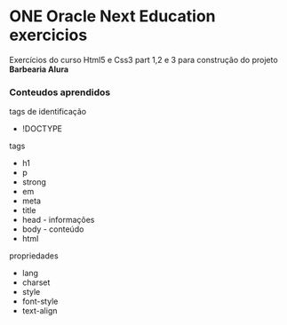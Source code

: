 # ONE Oracle Next Education exercicios

<p>Exercícios do curso Html5 e Css3 part 1,2 e 3 para construção do projeto <strong>Barbearia Alura</strong></p>

<h3>Conteudos aprendidos</h3>


<p>tags de identificação</p>
    <ul>
      <li>!DOCTYPE</li>
    </ul>

<p>tags</p>
    <ul>
      <li>h1</li>
      <li>p</li>
      <li>strong</li>
      <li>em</li>
      <li>meta</li>
      <li>title</li>
      <li>head - informações</li>
      <li>body - conteúdo</li>
    <li>html</li>
    </ul>
    
 <p>propriedades</p>
    <ul>
      <li>lang</li>
    <li>charset</li>
    <li>style</li>
    <li>font-style</li>
    <li>text-align</li>
    </ul>
